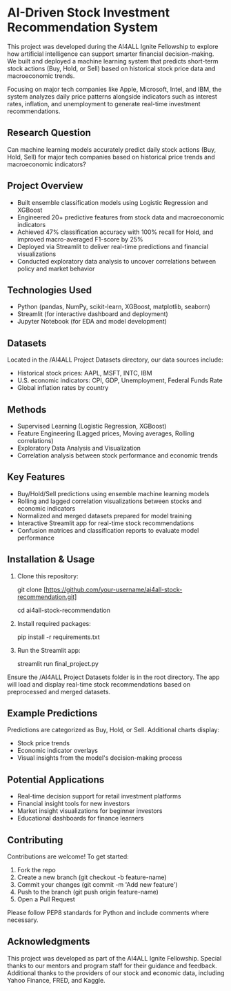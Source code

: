 # AI-Driven Stock Investment Recommendation System
This project was developed during the AI4ALL Ignite Fellowship to explore how artificial intelligence can support smarter financial decision-making. We built and deployed a machine learning system that predicts short-term stock actions (Buy, Hold, or Sell) based on historical stock price data and macroeconomic trends.

Focusing on major tech companies like Apple, Microsoft, Intel, and IBM, the system analyzes daily price patterns alongside indicators such as interest rates, inflation, and unemployment to generate real-time investment recommendations.

## Research Question
Can machine learning models accurately predict daily stock actions (Buy, Hold, Sell) for major tech companies based on historical price trends and macroeconomic indicators?

## Project Overview
- Built ensemble classification models using Logistic Regression and XGBoost
- Engineered 20+ predictive features from stock data and macroeconomic indicators
- Achieved 47% classification accuracy with 100% recall for Hold, and improved macro-averaged F1-score by 25%
- Deployed via Streamlit to deliver real-time predictions and financial visualizations
- Conducted exploratory data analysis to uncover correlations between policy and market behavior

## Technologies Used
- Python (pandas, NumPy, scikit-learn, XGBoost, matplotlib, seaborn)
- Streamlit (for interactive dashboard and deployment)
- Jupyter Notebook (for EDA and model development)

## Datasets
Located in the /AI4ALL Project Datasets directory, our data sources include:

- Historical stock prices: AAPL, MSFT, INTC, IBM
- U.S. economic indicators: CPI, GDP, Unemployment, Federal Funds Rate
- Global inflation rates by country

## Methods
- Supervised Learning (Logistic Regression, XGBoost)
- Feature Engineering (Lagged prices, Moving averages, Rolling correlations)
- Exploratory Data Analysis and Visualization
- Correlation analysis between stock performance and economic trends

## Key Features
- Buy/Hold/Sell predictions using ensemble machine learning models
- Rolling and lagged correlation visualizations between stocks and economic indicators
- Normalized and merged datasets prepared for model training
- Interactive Streamlit app for real-time stock recommendations
- Confusion matrices and classification reports to evaluate model performance

## Installation & Usage
1) Clone this repository:

   git clone [https://github.com/your-username/ai4all-stock-recommendation.git]

   cd ai4all-stock-recommendation
3) Install required packages:

   pip install -r requirements.txt
5) Run the Streamlit app:

   streamlit run final_project.py

Ensure the /AI4ALL Project Datasets folder is in the root directory. The app will load and display real-time stock recommendations based on preprocessed and merged datasets.

## Example Predictions
Predictions are categorized as Buy, Hold, or Sell. Additional charts display:

- Stock price trends
- Economic indicator overlays
- Visual insights from the model's decision-making process

## Potential Applications
- Real-time decision support for retail investment platforms
- Financial insight tools for new investors
- Market insight visualizations for beginner investors
- Educational dashboards for finance learners

## Contributing
Contributions are welcome! To get started:

1) Fork the repo
2) Create a new branch (git checkout -b feature-name)
3) Commit your changes (git commit -m 'Add new feature')
4) Push to the branch (git push origin feature-name)
5) Open a Pull Request
   
Please follow PEP8 standards for Python and include comments where necessary.

## Acknowledgments
This project was developed as part of the AI4ALL Ignite Fellowship. Special thanks to our mentors and program staff for their guidance and feedback. Additional thanks to the providers of our stock and economic data, including Yahoo Finance, FRED, and Kaggle.
